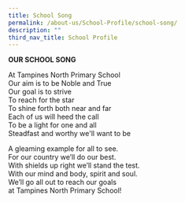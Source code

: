 ```yaml
---
title: School Song
permalink: /about-us/School-Profile/school-song/
description: ""
third_nav_title: School Profile
---
```

**OUR SCHOOL SONG**  

  

At Tampines North Primary School   
Our aim is to be Noble and True    
Our goal is to strive   
To reach for the star    
To shine forth both near and far   
Each of us will heed the call   
To be a light for one and all    
Steadfast and worthy we'll want to be

  

  

A gleaming example for all to see.   
For our country we’ll do our best.    
With shields up right we’ll stand the test.    
With our mind and body, spirit and soul.   
We’ll go all out to reach our goals   
at Tampines North Primary School!